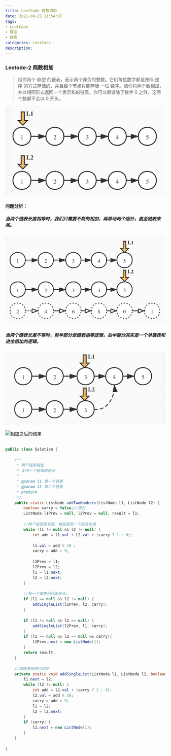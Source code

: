 ```yaml
---
title: LeetCode 两数相加
date: 2021-08-25 11:54:07
tags: 
- LeetCode
- 算法
- 链表
categories: LeetCode
description: 
---
```


### Leetode-2 两数相加
> 给你两个 非空 的链表，表示两个非负的整数。它们每位数字都是按照 逆序 的方式存储的，并且每个节点只能存储 一位 数字。请你将两个数相加，并以相同形式返回一个表示和的链表。你可以假设除了数字 0 之外，这两个数都不会以 0 开头。
  
<!-- more -->

![初始状态](../images/add_two_6.jpeg)

#### 问题分析：


##### 当两个链表长度相等时，我们只需要不断的相加，再移动两个指针，直至链表末尾。   


![链表长度相等](../images/add_two_7.jpeg)


##### 当两个链表长度不等时，前半部分走链表相等逻辑，后半部分其实是一个单链表和进位相加的逻辑。  

![长度不等](../images/add_two_8.jpeg)


![相加之后的结果](../images/add_two_9.jpeg)


```java

public class Solution {

    /**
     * 两个链表相加
     * 复用一个链表的结点
     *
     * @param l1 第一个链表
     * @param l2 第二个链表
     * @return
     */
    public static ListNode addTwoNumbers(ListNode l1, ListNode l2) {
        boolean carry = false;//进位
        ListNode l1Prev = null, l2Prev = null, result = l1;

        //两个链表都有值，相加直到一个链表末尾
        while (l1 != null && l2 != null) {
            int add = l1.val + l2.val + (carry ? 1 : 0);

            l1.val = add % 10 ;
            carry = add > 9;

            l1Prev = l1;
            l2Prev = l2;
            l1 = l1.next;
            l2 = l2.next;
        }

        //有一个链表已经走到头，
        if (l1 == null && l2 != null) {
            addSingleList(l1Prev, l2, carry);
        }

        if (l1 != null && l2 == null) {
            addSingleList(l2Prev, l1, carry);
        }
        if (l1 == null && l2 == null && carry){
            l1Prev.next = new ListNode(1);
        }
        return result;
    }

    //单链表和进位相加
    private static void addSingleList(ListNode l1, ListNode l2, boolean carry) {
        l1.next = l2;
        while (l2 != null) {
            int add = l2.val + (carry ? 1 : 0);
            l2.val = add % 10;
            carry = add > 9;
            l1 = l2;
            l2 = l2.next;
        }
        if (carry) {
            l1.next = new ListNode(1);
        }
    }

}


```
